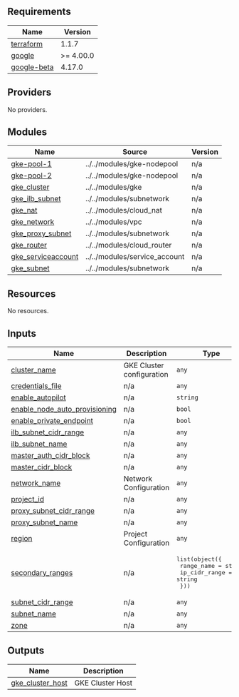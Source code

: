 <!-- BEGIN_TF_DOCS -->
## Requirements

| Name | Version |
|------|---------|
| <a name="requirement_terraform"></a> [terraform](#requirement\_terraform) | 1.1.7 |
| <a name="requirement_google"></a> [google](#requirement\_google) | >= 4.00.0 |
| <a name="requirement_google-beta"></a> [google-beta](#requirement\_google-beta) | 4.17.0 |

## Providers

No providers.

## Modules

| Name | Source | Version |
|------|--------|---------|
| <a name="module_gke-pool-1"></a> [gke-pool-1](#module\_gke-pool-1) | ../../modules/gke-nodepool | n/a |
| <a name="module_gke-pool-2"></a> [gke-pool-2](#module\_gke-pool-2) | ../../modules/gke-nodepool | n/a |
| <a name="module_gke_cluster"></a> [gke\_cluster](#module\_gke\_cluster) | ../../modules/gke | n/a |
| <a name="module_gke_ilb_subnet"></a> [gke\_ilb\_subnet](#module\_gke\_ilb\_subnet) | ../../modules/subnetwork | n/a |
| <a name="module_gke_nat"></a> [gke\_nat](#module\_gke\_nat) | ../../modules/cloud_nat | n/a |
| <a name="module_gke_network"></a> [gke\_network](#module\_gke\_network) | ../../modules/vpc | n/a |
| <a name="module_gke_proxy_subnet"></a> [gke\_proxy\_subnet](#module\_gke\_proxy\_subnet) | ../../modules/subnetwork | n/a |
| <a name="module_gke_router"></a> [gke\_router](#module\_gke\_router) | ../../modules/cloud_router | n/a |
| <a name="module_gke_serviceaccount"></a> [gke\_serviceaccount](#module\_gke\_serviceaccount) | ../../modules/service_account | n/a |
| <a name="module_gke_subnet"></a> [gke\_subnet](#module\_gke\_subnet) | ../../modules/subnetwork | n/a |

## Resources

No resources.

## Inputs

| Name | Description | Type | Default | Required |
|------|-------------|------|---------|:--------:|
| <a name="input_cluster_name"></a> [cluster\_name](#input\_cluster\_name) | GKE Cluster configuration | `any` | n/a | yes |
| <a name="input_credentials_file"></a> [credentials\_file](#input\_credentials\_file) | n/a | `any` | n/a | yes |
| <a name="input_enable_autopilot"></a> [enable\_autopilot](#input\_enable\_autopilot) | n/a | `string` | `"ENABLE"` | no |
| <a name="input_enable_node_auto_provisioning"></a> [enable\_node\_auto\_provisioning](#input\_enable\_node\_auto\_provisioning) | n/a | `bool` | `false` | no |
| <a name="input_enable_private_endpoint"></a> [enable\_private\_endpoint](#input\_enable\_private\_endpoint) | n/a | `bool` | `false` | no |
| <a name="input_ilb_subnet_cidr_range"></a> [ilb\_subnet\_cidr\_range](#input\_ilb\_subnet\_cidr\_range) | n/a | `any` | n/a | yes |
| <a name="input_ilb_subnet_name"></a> [ilb\_subnet\_name](#input\_ilb\_subnet\_name) | n/a | `any` | n/a | yes |
| <a name="input_master_auth_cidr_block"></a> [master\_auth\_cidr\_block](#input\_master\_auth\_cidr\_block) | n/a | `any` | `null` | no |
| <a name="input_master_cidr_block"></a> [master\_cidr\_block](#input\_master\_cidr\_block) | n/a | `any` | n/a | yes |
| <a name="input_network_name"></a> [network\_name](#input\_network\_name) | Network Configuration | `any` | n/a | yes |
| <a name="input_project_id"></a> [project\_id](#input\_project\_id) | n/a | `any` | n/a | yes |
| <a name="input_proxy_subnet_cidr_range"></a> [proxy\_subnet\_cidr\_range](#input\_proxy\_subnet\_cidr\_range) | n/a | `any` | n/a | yes |
| <a name="input_proxy_subnet_name"></a> [proxy\_subnet\_name](#input\_proxy\_subnet\_name) | n/a | `any` | n/a | yes |
| <a name="input_region"></a> [region](#input\_region) | Project Configuration | `any` | n/a | yes |
| <a name="input_secondary_ranges"></a> [secondary\_ranges](#input\_secondary\_ranges) | n/a | <pre>list(object({<br>        range_name = string<br>        ip_cidr_range = string<br>    }))</pre> | n/a | yes |
| <a name="input_subnet_cidr_range"></a> [subnet\_cidr\_range](#input\_subnet\_cidr\_range) | n/a | `any` | n/a | yes |
| <a name="input_subnet_name"></a> [subnet\_name](#input\_subnet\_name) | n/a | `any` | n/a | yes |
| <a name="input_zone"></a> [zone](#input\_zone) | n/a | `any` | n/a | yes |

## Outputs

| Name | Description |
|------|-------------|
| <a name="output_gke_cluster_host"></a> [gke\_cluster\_host](#output\_gke\_cluster\_host) | GKE Cluster Host |
<!-- END_TF_DOCS -->